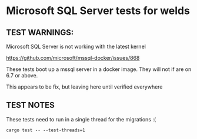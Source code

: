 
# Microsoft SQL Server tests for welds

## TEST WARNINGS: 
Microsoft SQL Server is not working with the latest kernel

https://github.com/microsoft/mssql-docker/issues/868


These tests boot up a mssql server in a docker image. They will not if are on 6.7 or above.

This appears to be fix, but leaving here until verified everywhere


## TEST NOTES
These tests need to run in a single thread for the migrations :( 
```
cargo test -- --test-threads=1
```
